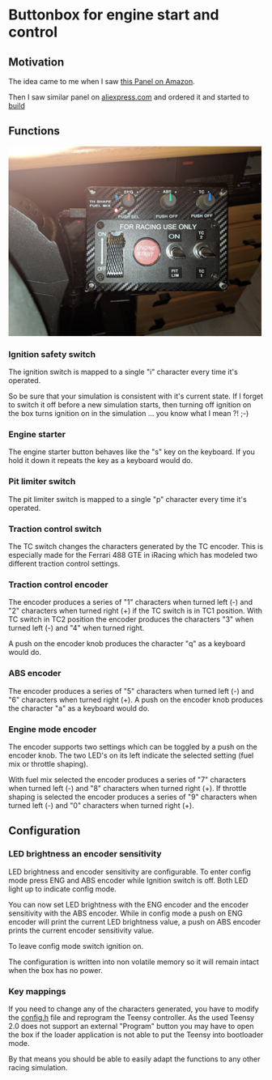 # Buttonbox for engine start and control

## Motivation

The idea came to me when I saw [this Panel on Amazon](https://www.amazon.de/dp/B01BV9CWW2/?coliid=ILLJIW41VWR2C&colid=2JV752ZE9GTFC&psc=0&ref_=lv_ov_lig_dp_it).

Then I saw similar panel on [aliexpress.com](https://de.aliexpress.com/item/12V-20A-Carbon-Faser-Sim-Racing-Auto-Z-ndung-Schalter-Ersatz-Panel-Push-Start-anzeige-licht/32913185496.html) and ordered it and started to [build](https://github.com/robbyb67/simracing/tree/master/starterbox/Making.md)

## Functions

<img src="images/small/BoxDecoratedFinal.jpg" alt="The Result" width="500px"/>

### Ignition safety switch

The ignition switch is mapped to a single "i" character every time it's operated. 

So be sure that your simulation is consistent with it's current state. If I forget to switch it off before a new 
simulation starts, then turning off ignition on the box turns ignition on in the simulation ... you know what I mean ?! ;-)

### Engine starter

The engine starter button behaves like the "s" key on the keyboard. If you hold it down it repeats the key as a 
keyboard would do.

### Pit limiter switch

The pit limiter switch is mapped to a single "p" character every time it's operated.

### Traction control switch

The TC switch changes the characters generated by the TC encoder. This is especially made for the Ferrari 488 GTE in
iRacing which has modeled two different traction control settings.

### Traction control encoder

The encoder produces a series of "1" characters when turned left (-) and "2" characters when turned right (+) if the 
TC switch is in TC1 position. With TC switch in TC2 position the encoder produces the characters "3" when turned 
left (-) and "4" when turned right.

A push on the encoder knob produces the character "q" as a keyboard would do.

### ABS encoder

The encoder produces a series of "5" characters when turned left (-) and "6" characters when turned right (+). 
A push on the encoder knob produces the character "a" as a keyboard would do.

### Engine mode encoder

The encoder supports two settings which can be toggled by a push on the encoder knob. The two LED's on its left
indicate the selected setting (fuel mix or throttle shaping).

With fuel mix selected the encoder produces a series of "7" characters when turned left (-) and "8" characters when 
turned right (+). If throttle shaping is selected the encoder produces a series of "9" characters when turned left (-) 
and "0" characters when turned right (+).

## Configuration

### LED brightness an encoder sensitivity

LED brightness and encoder sensitivity are configurable. To enter config mode press ENG and ABS encoder while Ignition 
switch is off. Both LED light up to indicate config mode. 

You can now set LED brightness with the ENG encoder and the encoder sensitivity with the ABS encoder. While in 
config mode a push on ENG encoder will print the current LED brightness value, a push on ABS encoder prints the 
current encoder sensitivity value. 

To leave config mode switch ignition on.

The configuration is written into non volatile memory so it will remain intact when the box has no power.

### Key mappings

If you need to change any of the characters generated, you have to modify the 
[config.h](https://github.com/robbyb67/simracing/tree/master/starterbox/iracing-key/config.h) file and reprogram the
Teensy controller. As the used Teensy 2.0 does not support an external "Program" button you may have to open the box
if the loader application is not able to put the Teensy into bootloader mode.

By that means you should be able to easily adapt the functions to any other racing simulation.

